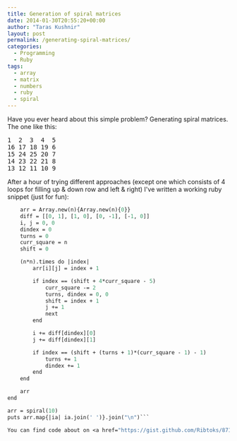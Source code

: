 ```yaml
---
title: Generation of spiral matrices
date: 2014-01-30T20:55:20+00:00
author: "Taras Kushnir"
layout: post
permalink: /generating-spiral-matrices/
categories:
  - Programming
  - Ruby
tags:
  - array
  - matrix
  - numbers
  - ruby
  - spiral
---
```

Have you ever heard about this simple problem? Generating spiral matrices. The one like this:

<pre>1  2  3  4  5
16 17 18 19 6
15 24 25 20 7
14 23 22 21 8
13 12 11 10 9</pre>

After a hour of trying different approaches (except one which consists of 4 loops for filling up & down row and left & right) I've written a working ruby snippet (just for fun):

```def spiral(n)
    arr = Array.new(n){Array.new(n){0}}
    diff = [[0, 1], [1, 0], [0, -1], [-1, 0]]
    i, j = 0, 0
    dindex = 0
    turns = 0
    curr_square = n
    shift = 0

    (n*n).times do |index|
        arr[i][j] = index + 1

        if index == (shift + 4*curr_square - 5)
            curr_square -= 2
            turns, dindex = 0, 0
            shift = index + 1
            j += 1
            next
        end

        i += diff[dindex][0]
        j += diff[dindex][1]

        if index == (shift + (turns + 1)*(curr_square - 1) - 1)
            turns += 1
            dindex += 1
        end
    end

    arr
end

arr = spiral(10)
puts arr.map{|ia| ia.join(' ')}.join("\n")```

You can find code about on <a href="https://gist.github.com/Ribtoks/8712591" target="_blank">Gist</a>.